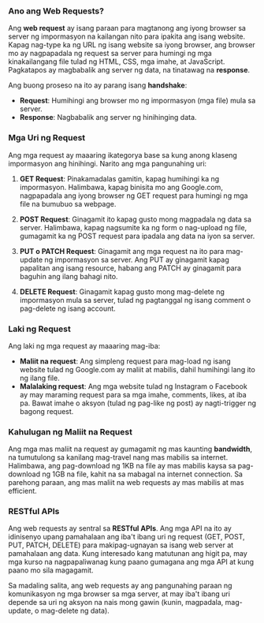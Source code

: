 ### Ano ang Web Requests?

Ang **web request** ay isang paraan para magtanong ang iyong browser sa server ng impormasyon na kailangan nito para ipakita ang isang website. Kapag nag-type ka ng URL ng isang website sa iyong browser, ang browser mo ay nagpapadala ng request sa server para humingi ng mga kinakailangang file tulad ng HTML, CSS, mga imahe, at JavaScript. Pagkatapos ay magbabalik ang server ng data, na tinatawag na **response**.

Ang buong proseso na ito ay parang isang **handshake**:

- **Request**: Humihingi ang browser mo ng impormasyon (mga file) mula sa server.
- **Response**: Nagbabalik ang server ng hinihinging data.

### Mga Uri ng Request

Ang mga request ay maaaring ikategorya base sa kung anong klaseng impormasyon ang hinihingi. Narito ang mga pangunahing uri:

1. **GET Request**: Pinakamadalas gamitin, kapag humihingi ka ng impormasyon. Halimbawa, kapag binisita mo ang Google.com, nagpapadala ang iyong browser ng GET request para humingi ng mga file na bumubuo sa webpage.

2. **POST Request**: Ginagamit ito kapag gusto mong magpadala ng data sa server. Halimbawa, kapag nagsumite ka ng form o nag-upload ng file, gumagamit ka ng POST request para ipadala ang data na iyon sa server.

3. **PUT o PATCH Request**: Ginagamit ang mga request na ito para mag-update ng impormasyon sa server. Ang PUT ay ginagamit kapag papalitan ang isang resource, habang ang PATCH ay ginagamit para baguhin ang ilang bahagi nito.

4. **DELETE Request**: Ginagamit kapag gusto mong mag-delete ng impormasyon mula sa server, tulad ng pagtanggal ng isang comment o pag-delete ng isang account.

### Laki ng Request

Ang laki ng mga request ay maaaring mag-iba:
- **Maliit na request**: Ang simpleng request para mag-load ng isang website tulad ng Google.com ay maliit at mabilis, dahil humihingi lang ito ng ilang file.
- **Malalaking request**: Ang mga website tulad ng Instagram o Facebook ay may maraming request para sa mga imahe, comments, likes, at iba pa. Bawat imahe o aksyon (tulad ng pag-like ng post) ay nagti-trigger ng bagong request.

### Kahulugan ng Maliit na Request

Ang mga mas maliit na request ay gumagamit ng mas kaunting **bandwidth**, na tumutulong sa kanilang mag-travel nang mas mabilis sa internet. Halimbawa, ang pag-download ng 1KB na file ay mas mabilis kaysa sa pag-download ng 1GB na file, kahit na sa mabagal na internet connection. Sa parehong paraan, ang mas maliit na web requests ay mas mabilis at mas efficient.

### RESTful APIs

Ang web requests ay sentral sa **RESTful APIs**. Ang mga API na ito ay idinisenyo upang pamahalaan ang iba't ibang uri ng request (GET, POST, PUT, PATCH, DELETE) para makipag-ugnayan sa isang web server at pamahalaan ang data. Kung interesado kang matutunan ang higit pa, may mga kurso na nagpapaliwanag kung paano gumagana ang mga API at kung paano mo sila magagamit.

Sa madaling salita, ang web requests ay ang pangunahing paraan ng komunikasyon ng mga browser sa mga server, at may iba't ibang uri depende sa uri ng aksyon na nais mong gawin (kunin, magpadala, mag-update, o mag-delete ng data).
